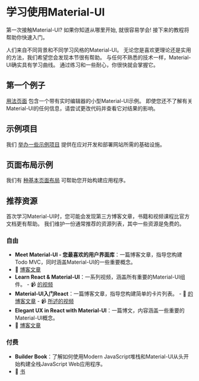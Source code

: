 # 学习使用Material-UI

<p class="description">第一次接触Material-UI? 如果你知道从哪里开始, 就很容易学会! 接下来的教程将帮助你快速入门。</p>

人们来自不同背景和不同学习风格的Material-UI。 无论您是喜欢更理论还是实用的方法，我们希望您会发现本节很有帮助。 与任何不熟悉的技术一样，Material-UI确实具有学习曲线。 通过练习和一些耐心，你很快就会掌握它。

## 第一个例子

[用法页面](/getting-started/usage/#quick-start) 包含一个带有实时编辑器的小型Material-UI示例。 即使您还不了解有关Material-UI的任何信息，请尝试更改代码并查看它对结果的影响。

## 示例项目

我们 [举办一些示例项目](/getting-started/example-projects/) 提供在应对开发和部署网站所需的基础设施。

## 页面布局示例

我们有 [种基本页面布局](/getting-started/page-layout-examples/) 可帮助您开始构建应用程序。

## 推荐资源

首次学习Material-UI时，您可能会发现第三方博客文章，书籍和视频课程比官方文档更有帮助。 我们维护一份通常推荐的资源列表，其中一些资源是免费的。

### 自由

- **Meet Material-UI - 您最喜欢的用户界面库**：一篇博客文章，指导您构建Todo MVC，同时涵盖Material-UI的一些重要概念。 
 - 📝 [博客文章](https://medium.freecodecamp.org/meet-your-material-ui-your-new-favorite-user-interface-library-6349a1c88a8c)
- **Learn React & Material-UI**：一系列视频，涵盖所有重要的Material-UI组件。 - 📹 [的视频](https://www.youtube.com/watch?v=xm4LX5fJKZ8&list=PLcCp4mjO-z98WAu4sd0eVha1g-NMfzHZk)
- **Material-UI入门React**：一篇博客文章，指导您构建简单的卡片列表。 - 📝 [的博客文章](https://medium.com/codingthesmartway-com-blog/getting-started-with-material-ui-for-react-material-design-for-react-364b2688b555) - 📹 [所述的视频](https://www.youtube.com/watch?v=PWadEeOuv5o)
- **Elegant UX in React with Material-UI**：一篇博文，内容涵盖一些重要的Material-UI概念。 
 - 📝 [博客文章](https://alligator.io/react/material-ui/)

### 付费

- **Builder Book**：了解如何使用Modern JavaScript堆栈和Material-UI从头开始构建全栈JavaScript Web应用程序。 
 - 📘 [书](https://builderbook.org/book)